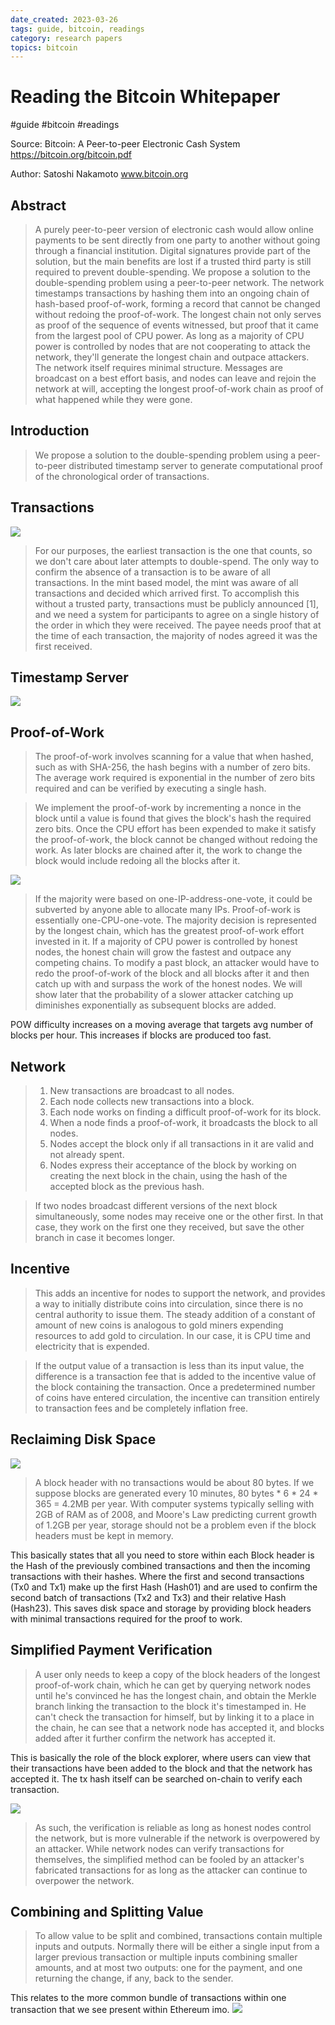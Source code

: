 ```yaml
---
date_created: 2023-03-26
tags: guide, bitcoin, readings
category: research papers
topics: bitcoin
---
```

# Reading the Bitcoin Whitepaper
#guide #bitcoin #readings

Source: Bitcoin: A Peer-to-peer Electronic Cash System
https://bitcoin.org/bitcoin.pdf

Author: Satoshi Nakamoto
www.bitcoin.org

## Abstract

>A purely peer-to-peer version of electronic cash would allow online payments to be sent directly from one party to another without going through a financial institution.  Digital signatures provide part of the solution, but the main benefits are lost if a trusted third party is still required to prevent double-spending. We propose a solution to the double-spending problem using a peer-to-peer network. The network timestamps transactions by hashing them into an ongoing chain of hash-based proof-of-work, forming a record that cannot be changed without redoing the proof-of-work.  The longest chain not only serves as proof of the sequence of events witnessed, but proof that it came from the largest pool of CPU power.  As long as a majority of CPU power is controlled by nodes that are not cooperating to attack the network, they'll generate the longest chain and outpace attackers.  The network itself requires minimal structure.  Messages are broadcast on a best effort basis, and nodes can leave and rejoin the network at will, accepting the longest proof-of-work chain as proof of what happened while they were gone.

## Introduction

>We propose a solution to the double-spending problem using a peer-to-peer distributed timestamp server to generate computational proof of the chronological order of transactions.

## Transactions

![](Pasted%20image%2020230326113049.png)

>For our purposes, the earliest transaction is the one that counts, so we don't care about later attempts to double-spend.  The only way to confirm the absence of a transaction is to be aware of all transactions.  In the mint based model, the mint was aware of all transactions and decided which arrived first.  To accomplish this without a trusted party, transactions must be publicly announced [1], and we need a system for participants to agree on a single history of the order in which they were received.  The payee needs proof that at the time of each transaction, the majority of nodes agreed it was the first received. 

## Timestamp Server

![](Pasted%20image%2020230326113410.png)
## Proof-of-Work

>The proof-of-work involves scanning for a value that when hashed, such as with SHA-256, the hash begins with a number of zero bits.  The average work required is exponential in the number of zero bits required and can be verified by executing a single hash.

>We implement the proof-of-work by incrementing a nonce in the block until a value is found that gives the block's hash the required zero bits.  Once the CPU effort has been expended to make it satisfy the proof-of-work, the block cannot be changed without redoing the work.  As later blocks are chained after it, the work to change the block would include redoing all the blocks after it.

![](Pasted%20image%2020230326113547.png)
> If the majority were based on one-IP-address-one-vote, it could be subverted by anyone able to allocate many IPs.  Proof-of-work is essentially one-CPU-one-vote.  The majority decision is represented by the longest chain, which has the greatest proof-of-work effort invested in it.  If a majority of CPU power is controlled by honest nodes, the honest chain will grow the fastest and outpace any competing chains.  To modify a past block, an attacker would have to redo the proof-of-work of the block and all blocks after it and then catch up with and surpass the work of the honest nodes.  We will show later that the probability of a slower attacker catching up diminishes exponentially as subsequent blocks are added.


POW difficulty increases on a moving average that targets avg number of blocks per hour. This increases if blocks are produced too fast.

## Network

>1) New transactions are broadcast to all nodes. 
>2) Each node collects new transactions into a block.  
>3) Each node works on finding a difficult proof-of-work for its block. 
>4) When a node finds a proof-of-work, it broadcasts the block to all nodes. 
>5) Nodes accept the block only if all transactions in it are valid and not already spent. 
>6) Nodes express their acceptance of the block by working on creating the next block in the chain, using the hash of the accepted block as the previous hash.

>If two nodes broadcast different versions of the next block simultaneously, some nodes may receive one or the other first.  In that case, they work on the first one they received, but save the other branch in case it becomes longer.

## Incentive

>This adds an incentive for nodes to support the network, and provides a way to initially distribute coins into circulation, since there is no central authority to issue them. The steady addition of a constant of amount of new coins is analogous to gold miners expending resources to add gold to circulation.  In our case, it is CPU time and electricity that is expended.

> If the output value of a transaction is less than its input value, the difference is a transaction fee that is added to the incentive value of the block containing the transaction.  Once a predetermined number of coins have entered circulation, the incentive can transition entirely to transaction fees and be completely inflation free.

## Reclaiming Disk Space

![](Pasted%20image%2020230326114311.png)

>A block header with no transactions would be about 80 bytes.  If we suppose blocks are generated every 10 minutes, 80 bytes * 6 * 24 * 365 = 4.2MB per year.  With computer systems typically selling with 2GB of RAM as of 2008, and Moore's Law predicting current growth of 1.2GB per year, storage should not be a problem even if the block headers must be kept in memory.

This basically states that all you need to store within each Block header is the Hash of the previously combined transactions and then the incoming transactions with their hashes. Where the first and second transactions (Tx0 and Tx1) make up the first Hash (Hash01) and are used to confirm the second batch of transactions (Tx2 and Tx3) and their relative Hash (Hash23). This saves disk space and storage by providing block headers with minimal transactions required for the proof to work.

## Simplified Payment Verification

>A user only needs to keep a copy of the block headers of the longest proof-of-work chain, which he can get by querying network nodes until he's convinced he has the longest chain, and obtain the Merkle branch linking the transaction to the block it's timestamped in.  He can't check the transaction for himself, but by linking it to a place in the chain, he can see that a network node has accepted it, and blocks added after it further confirm the network has accepted it.

This is basically the role of the block explorer, where users can view that their transactions have been added to the block and that the network has accepted it. The tx hash itself can be searched on-chain to verify each transaction.

![](Pasted%20image%2020230326114916.png)
>As such, the verification is reliable as long as honest nodes control the network, but is more vulnerable if the network is overpowered by an attacker.  While network nodes can verify transactions for themselves, the simplified method can be fooled by an attacker's fabricated transactions for as long as the attacker can continue to overpower the network.

## Combining and Splitting Value

>To allow value to be split and combined, transactions contain multiple inputs and outputs.  Normally there will be either a single input from a larger previous transaction or multiple inputs combining smaller amounts, and at most two outputs: one for the payment, and one returning the change, if any, back to the sender. 

This relates to the more common bundle of transactions within one transaction that we see present within Ethereum imo.
![](Pasted%20image%2020230326115513.png)

